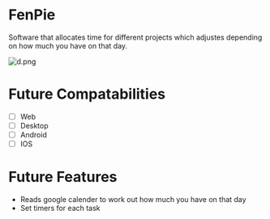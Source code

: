 # FenPie
 Software that allocates time for different projects which adjustes depending on how much you have on that day.

![d.png](Images/d.png)

# Future Compatabilities 
- [ ] Web
- [ ] Desktop
- [ ] Android
- [ ] IOS

# Future Features
- Reads google calender to work out how much you have on that day
- Set timers for each task